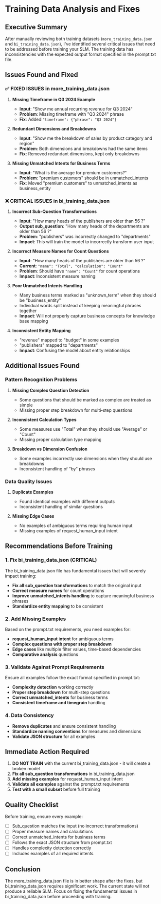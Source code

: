 # Training Data Analysis and Fixes

## Executive Summary

After manually reviewing both training datasets (`more_training_data.json` and `bi_training_data.json`), I've identified several critical issues that need to be addressed before training your SLM. The training data has inconsistencies with the expected output format specified in the prompt.txt file.

## Issues Found and Fixed

### ✅ **FIXED ISSUES in more_training_data.json**

1. **Missing Timeframe in Q3 2024 Example**
   - **Input**: "Show me annual recurring revenue for Q3 2024"
   - **Problem**: Missing timeframe with "Q3 2024" phrase
   - **Fix**: Added `"timeframe": {"phrase": "Q3 2024"}`

2. **Redundant Dimensions and Breakdowns**
   - **Input**: "Show me the breakdown of sales by product category and region"
   - **Problem**: Both dimensions and breakdowns had the same items
   - **Fix**: Removed redundant dimensions, kept only breakdowns

3. **Missing Unmatched Intents for Business Terms**
   - **Input**: "What is the average for premium customers?"
   - **Problem**: "premium customers" should be in unmatched_intents
   - **Fix**: Moved "premium customers" to unmatched_intents as business_entity

### ❌ **CRITICAL ISSUES in bi_training_data.json**

1. **Incorrect Sub-Question Transformations**
   - **Input**: "How many heads of the publishers are older than 56 ?"
   - **Output sub_question**: "How many heads of the departments are older than 56 ?"
   - **Problem**: "publishers" was incorrectly changed to "departments"
   - **Impact**: This will train the model to incorrectly transform user input

2. **Incorrect Measure Names for Count Questions**
   - **Input**: "How many heads of the publishers are older than 56 ?"
   - **Current**: `"name": "Total", "calculation": "Count"`
   - **Problem**: Should have `"name": "Count"` for count operations
   - **Impact**: Inconsistent measure naming

3. **Poor Unmatched Intents Handling**
   - Many business terms marked as "unknown_term" when they should be "business_entity"
   - Individual words split instead of keeping meaningful phrases together
   - **Impact**: Will not properly capture business concepts for knowledge base mapping

4. **Inconsistent Entity Mapping**
   - "revenue" mapped to "budget" in some examples
   - "publishers" mapped to "departments" 
   - **Impact**: Confusing the model about entity relationships

## Additional Issues Found

### **Pattern Recognition Problems**

1. **Missing Complex Question Detection**
   - Some questions that should be marked as complex are treated as simple
   - Missing proper step breakdown for multi-step questions

2. **Inconsistent Calculation Types**
   - Some measures use "Total" when they should use "Average" or "Count"
   - Missing proper calculation type mapping

3. **Breakdown vs Dimension Confusion**
   - Some examples incorrectly use dimensions when they should use breakdowns
   - Inconsistent handling of "by" phrases

### **Data Quality Issues**

1. **Duplicate Examples**
   - Found identical examples with different outputs
   - Inconsistent handling of similar questions

2. **Missing Edge Cases**
   - No examples of ambiguous terms requiring human input
   - Missing examples of request_human_input intent

## Recommendations Before Training

### **1. Fix bi_training_data.json (CRITICAL)**

The bi_training_data.json file has fundamental issues that will severely impact training:

- **Fix all sub_question transformations** to match the original input
- **Correct measure names** for count operations
- **Improve unmatched_intents handling** to capture meaningful business phrases
- **Standardize entity mapping** to be consistent

### **2. Add Missing Examples**

Based on the prompt.txt requirements, you need examples for:

- **request_human_input intent** for ambiguous terms
- **Complex questions with proper step breakdown**
- **Edge cases** like multiple filter values, time-based dependencies
- **Comparative analysis** questions

### **3. Validate Against Prompt Requirements**

Ensure all examples follow the exact format specified in prompt.txt:

- **Complexity detection** working correctly
- **Proper step breakdown** for multi-step questions
- **Correct unmatched_intents** for business terms
- **Consistent timeframe and timegrain** handling

### **4. Data Consistency**

- **Remove duplicates** and ensure consistent handling
- **Standardize naming conventions** for measures and dimensions
- **Validate JSON structure** for all examples

## Immediate Action Required

1. **DO NOT TRAIN** with the current bi_training_data.json - it will create a broken model
2. **Fix all sub_question transformations** in bi_training_data.json
3. **Add missing examples** for request_human_input intent
4. **Validate all examples** against the prompt.txt requirements
5. **Test with a small subset** before full training

## Quality Checklist

Before training, ensure every example:

- [ ] Sub_question matches the input (no incorrect transformations)
- [ ] Proper measure names and calculations
- [ ] Correct unmatched_intents for business terms
- [ ] Follows the exact JSON structure from prompt.txt
- [ ] Handles complexity detection correctly
- [ ] Includes examples of all required intents

## Conclusion

The more_training_data.json file is in better shape after the fixes, but bi_training_data.json requires significant work. The current state will not produce a reliable SLM. Focus on fixing the fundamental issues in bi_training_data.json before proceeding with training.
